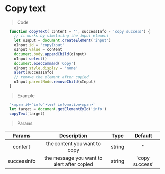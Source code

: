 # Copy text
> Code
``` javascript
  function copyText( content = '', successInfo = 'copy success') {
    // it works by simulating the input element
    let oInput = document.createElement('input')
    oInput.id = 'copyInput'
    oInput.value = content
    document.body.appendChild(oInput)
    oInput.select()
    document.execCommand('Copy')
    oInput.style.display = 'none'
    alert(successInfo)
    // remove the element after copied
    oInput.parentNode.removeChild(oInput)
  }
```

> Example
``` javascript
  `<span id="info">test infomation<span>`
  let target = document.getElementById('info')
  copyText(target)
```

> Params

| Params | Description | Type | Default |
| :------: | :-----------: | :----: | :-------: |
| content | the content you want to copy | string | '' |
| successInfo | the message you want to alert after copied | string | 'copy success' |
